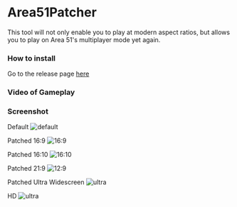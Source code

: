 # Area51Patcher
This tool will not only enable you to play at modern aspect ratios, but allows you to play on Area 51's multiplayer mode yet again.


### How to install

Go to the release page [here](https://github.com/Codeusa/Area51Patcher/releases)

### Video of Gameplay


### Screenshot 


Default
![default](http://i.andrew.im/wumnyl.bmp)

Patched 16:9
![16:9](http://i.andrew.im/nhcz8o.bmp)

Patched 16:10
![16:10](http://i.andrew.im/uggs1c.bmp)


Patched 21:9
![12:9](http://i.andrew.im/1lvnyc.bmp)

Patched Ultra Widescreen
![ultra](https://i.imgur.com/cSH8oex.jpg)

HD 
![ultra](http://i.andrew.im/v5xn6q.bmp)

